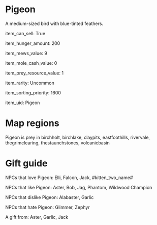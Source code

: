 # Pigeon

A medium-sized bird with blue-tinted feathers.

item_can_sell: True

item_hunger_amount: 200

item_mews_value: 9

item_mole_cash_value: 0

item_prey_resource_value: 1

item_rarity: Uncommon

item_sorting_priority: 1600

item_uid: Pigeon

# Map regions

Pigeon is prey in birchholt, birchlake, claypits, eastfoothills, rivervale, thegrimclearing, thestaunchstones, volcanicbasin

# Gift guide

NPCs that love Pigeon: Elli, Falcon, Jack, #kitten_two_name#

NPCs that like Pigeon: Aster, Bob, Jag, Phantom, Wildwood Champion

NPCs that dislike Pigeon: Alabaster, Garlic

NPCs that hate Pigeon: Glimmer, Zephyr

A gift from: Aster, Garlic, Jack